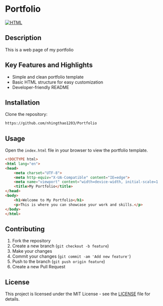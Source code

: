 # Portfolio
[![HTML](https://img.shields.io/badge/Primary%20Language-HTML-orange)](https://developer.mozilla.org/en-US/docs/Web/HTML)

## Description

This is a web page of my portfolio

## Key Features and Highlights

- Simple and clean portfolio template
- Basic HTML structure for easy customization
- Developer-friendly README

## Installation

Clone the repository:

```bash
https://github.com/nhingthao1203/Portfolio
```

## Usage

Open the `index.html` file in your browser to view the portfolio template.

```html
<!DOCTYPE html>
<html lang="en">
<head>
    <meta charset="UTF-8">
    <meta http-equiv="X-UA-Compatible" content="IE=edge">
    <meta name="viewport" content="width=device-width, initial-scale=1.0">
    <title>My Portfolio</title>
</head>
<body>
    <h1>Welcome to My Portfolio</h1>
    <p>This is where you can showcase your work and skills.</p>
</body>
</html>
```

## Contributing

1. Fork the repository
2. Create a new branch (`git checkout -b feature`)
3. Make your changes
4. Commit your changes (`git commit -am 'Add new feature'`)
5. Push to the branch (`git push origin feature`)
6. Create a new Pull Request

## License

This project is licensed under the MIT License - see the [LICENSE](LICENSE) file for details.
